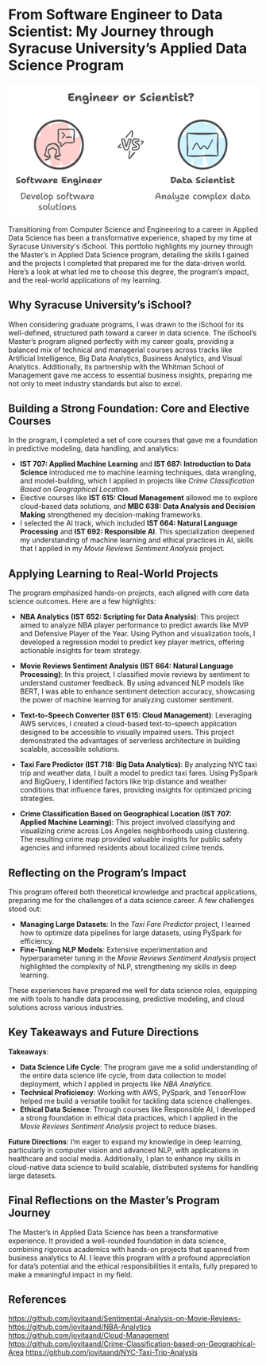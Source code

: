 # From Software Engineer to Data Scientist: My Journey through Syracuse University’s Applied Data Science Program

![Engineer or Scientist](image.png)

Transitioning from Computer Science and Engineering to a career in Applied Data Science has been a transformative experience, shaped by my time at Syracuse University's iSchool. This portfolio highlights my journey through the Master’s in Applied Data Science program, detailing the skills I gained and the projects I completed that prepared me for the data-driven world. Here’s a look at what led me to choose this degree, the program’s impact, and the real-world applications of my learning.

## Why Syracuse University’s iSchool?

When considering graduate programs, I was drawn to the iSchool for its well-defined, structured path toward a career in data science. The iSchool’s Master’s program aligned perfectly with my career goals, providing a balanced mix of technical and managerial courses across tracks like Artificial Intelligence, Big Data Analytics, Business Analytics, and Visual Analytics. Additionally, its partnership with the Whitman School of Management gave me access to essential business insights, preparing me not only to meet industry standards but also to excel.

## Building a Strong Foundation: Core and Elective Courses

In the program, I completed a set of core courses that gave me a foundation in predictive modeling, data handling, and analytics:

- **IST 707: Applied Machine Learning** and **IST 687: Introduction to Data Science** introduced me to machine learning techniques, data wrangling, and model-building, which I applied in projects like *Crime Classification Based on Geographical Location*.
- Elective courses like **IST 615: Cloud Management** allowed me to explore cloud-based data solutions, and **MBC 638: Data Analysis and Decision Making** strengthened my decision-making frameworks.
- I selected the AI track, which included **IST 664: Natural Language Processing** and **IST 692: Responsible AI**. This specialization deepened my understanding of machine learning and ethical practices in AI, skills that I applied in my *Movie Reviews Sentiment Analysis* project.

## Applying Learning to Real-World Projects

The program emphasized hands-on projects, each aligned with core data science outcomes. Here are a few highlights:

- **NBA Analytics (IST 652: Scripting for Data Analysis)**: This project aimed to analyze NBA player performance to predict awards like MVP and Defensive Player of the Year. Using Python and visualization tools, I developed a regression model to predict key player metrics, offering actionable insights for team strategy.

- **Movie Reviews Sentiment Analysis (IST 664: Natural Language Processing)**: In this project, I classified movie reviews by sentiment to understand customer feedback. By using advanced NLP models like BERT, I was able to enhance sentiment detection accuracy, showcasing the power of machine learning for analyzing customer sentiment.

- **Text-to-Speech Converter (IST 615: Cloud Management)**: Leveraging AWS services, I created a cloud-based text-to-speech application designed to be accessible to visually impaired users. This project demonstrated the advantages of serverless architecture in building scalable, accessible solutions.

- **Taxi Fare Predictor (IST 718: Big Data Analytics)**: By analyzing NYC taxi trip and weather data, I built a model to predict taxi fares. Using PySpark and BigQuery, I identified factors like trip distance and weather conditions that influence fares, providing insights for optimized pricing strategies.

- **Crime Classification Based on Geographical Location (IST 707: Applied Machine Learning)**: This project involved classifying and visualizing crime across Los Angeles neighborhoods using clustering. The resulting crime map provided valuable insights for public safety agencies and informed residents about localized crime trends.

## Reflecting on the Program’s Impact

This program offered both theoretical knowledge and practical applications, preparing me for the challenges of a data science career. A few challenges stood out:

- **Managing Large Datasets**: In the *Taxi Fare Predictor* project, I learned how to optimize data pipelines for large datasets, using PySpark for efficiency.
- **Fine-Tuning NLP Models**: Extensive experimentation and hyperparameter tuning in the *Movie Reviews Sentiment Analysis* project highlighted the complexity of NLP, strengthening my skills in deep learning.

These experiences have prepared me well for data science roles, equipping me with tools to handle data processing, predictive modeling, and cloud solutions across various industries.

## Key Takeaways and Future Directions

**Takeaways**:
- **Data Science Life Cycle**: The program gave me a solid understanding of the entire data science life cycle, from data collection to model deployment, which I applied in projects like *NBA Analytics*.
- **Technical Proficiency**: Working with AWS, PySpark, and TensorFlow helped me build a versatile toolkit for tackling data science challenges.
- **Ethical Data Science**: Through courses like Responsible AI, I developed a strong foundation in ethical data practices, which I applied in the *Movie Reviews Sentiment Analysis* project to reduce biases.

**Future Directions**: I’m eager to expand my knowledge in deep learning, particularly in computer vision and advanced NLP, with applications in healthcare and social media. Additionally, I plan to enhance my skills in cloud-native data science to build scalable, distributed systems for handling large datasets.

## Final Reflections on the Master’s Program Journey

The Master’s in Applied Data Science has been a transformative experience. It provided a well-rounded foundation in data science, combining rigorous academics with hands-on projects that spanned from business analytics to AI. I leave this program with a profound appreciation for data’s potential and the ethical responsibilities it entails, fully prepared to make a meaningful impact in my field.

## References
https://github.com/jovitaand/Sentimental-Analysis-on-Movie-Reviews-
https://github.com/jovitaand/NBA-Analytics
https://github.com/jovitaand/Cloud-Management
https://github.com/jovitaand/Crime-Classification-based-on-Geographical-Area
https://github.com/jovitaand/NYC-Taxi-Trip-Analysis

